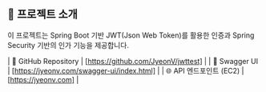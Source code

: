 ## 📌 프로젝트 소개

이 프로젝트는 Spring Boot 기반 JWT(Json Web Token)를 활용한 인증과 Spring Security 기반의 인가 기능을 제공합니다.

| 🔗 GitHub Repository | [https://github.com/JyeonV/jwttest] |
| 📘 Swagger UI | [https://jyeonv.com/swagger-ui/index.html] |
| 🌐 API 엔드포인트 (EC2) | [https://jyeonv.com] |
